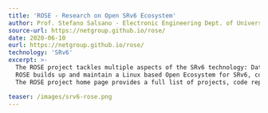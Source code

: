 ```yaml
---
title: 'ROSE - Research on Open SRv6 Ecosystem'
author: Prof. Stefano Salsano - Electronic Engineering Dept. of University of Rome Tor Vergata
source-url: https://netgroup.github.io/rose/
date: 2020-06-10
eurl: https://netgroup.github.io/rose/
technology: 'SRv6'
excerpt: >-
  The ROSE project tackles multiple aspects of the SRv6 technology: Data Plane, Control Plane, SRv6 host networking stack, integration with applications, integration with Cloud/Data Center Infrastructures.
  ROSE builds up and maintain a Linux based Open Ecosystem for SRv6, composed of several sub-projects, like SRPerf (performance evaluation of SRv6 implementations), SRv6 SDN (gRPC based API for controlling SRv6 Linux routers), SRv6 uSID implementation in Linux and P4 and several others.
  The ROSE project home page provides a full list of projects, code repositories and scientific papers that have been published.

teaser: /images/srv6-rose.png
---
```

